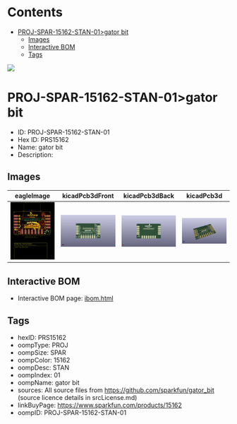 



Contents
========

* [PROJ-SPAR-15162-STAN-01>gator bit](#proj-spar-15162-stan-01gator-bit)
	* [Images](#images)
	* [Interactive BOM](#interactive-bom)
	* [Tags](#tags)
  
![][im]
# PROJ-SPAR-15162-STAN-01>gator bit

- ID: PROJ-SPAR-15162-STAN-01
- Hex ID: PRS15162
- Name: gator bit
- Description: 

## Images
  
  

|eagleImage|kicadPcb3dFront|kicadPcb3dBack|kicadPcb3d|
| :---: | :---: | :---: | :---: |
|[![eagleImage](eagleImage_140.png)](eagleImage_.png)|[![kicadPcb3dFront](kicadPcb3dFront_140.png)](kicadPcb3dFront_.png)|[![kicadPcb3dBack](kicadPcb3dBack_140.png)](kicadPcb3dBack_.png)|[![kicadPcb3d](kicadPcb3d_140.png)](kicadPcb3d_.png)|

## Interactive BOM

- Interactive BOM page: [ibom.html](kicad/bom/ibom.html)

## Tags

- hexID: PRS15162
- oompType: PROJ
- oompSize: SPAR
- oompColor: 15162
- oompDesc: STAN
- oompIndex: 01
- oompName: gator bit
- sources: All source files from https://github.com/sparkfun/gator_bit (source licence details in srcLicense.md)
- linkBuyPage: https://www.sparkfun.com/products/15162
- oompID: PROJ-SPAR-15162-STAN-01



[im]: kicadPcb3d_450.png
